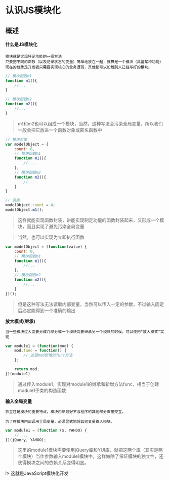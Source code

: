 # 认识JS模块化

## 概述

#### 什么是JS模块化

	模块就是实现特定功能的一组方法
	只要把不同的函数（以及记录状态的变量）简单地放在一起，就算是一个模块（具备某种功能）
	现在的趋势是开发者只需要实现核心的业务逻辑，其他都可以加载别人已经写好的模块。

``` js
// 模块函数m1
function m1(){
	//...
}

// 模块函数m2
function m2(){
	//...
}
```

> m1和m2也可以组成一个模块，当然，这种写法会污染全局变量，所以我们一般会把它放进一个函数对象或匿名函数中

``` js
// 模块对象
var modelObject = {
	count: 0,
	// 模块函数m1
	function m1(){
		//...
	},
	// 模块函数m2
	function m2(){
		//...
	}
}

// 调用
modelObject.count = 4;
modelObject.m1();
```

> 这样就能实现函数封装，讲能实现制定功能的函数封装起来，又形成一个模块，而且实现了避免污染全局变量

> 当然，也可以实现为立即执行函数

``` js
var modelObject = (function(value) {
	count: 0,
	// 模块函数m1
	function m1(){
		//...
	},
	// 模块函数m2
	function m2(){
		//...
	}
})();
```

> 但是这种写法无法读取内部变量，当然可以传入一定的参数，不过输入固定后必定能得到一个准确的输出

**放大模式(继承)**

	当一些模块过大需要分成几部分或一个模块需要继承另一个模块的时候，可以使用"放大模式"实现

``` js
var module1 = (function(mod) {
	mod.func = function() {
		// 这是mod新增的func方法
	};

	return mod;
})(module1)
```

> 通过传入module1，实现对module1的继承和新增方法func，相当于创建module1子类的构造函数

**输入全局变量**

	独立性是模块的重要特点，模块内部最好不与程序的其他部分直接交互。

	为了在模块内部调用全局变量，必须显式地将其他变量输入模块。

``` js
var module1 = (function ($, YAHOO) {
	// ...
})(jQuery, YAHOO);
```

> 这里的module1模块需要使用jQuery库和YUI库，就把这两个库（其实是两个模块）当作参数输入module1模块中。这样做除了保证模块的独立性，还使得模块之间的依赖关系变得明显。

!> 这就是JavaScript模块化开发

